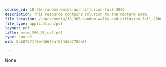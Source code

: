 ```yaml
---
course_id: 18-366-random-walks-and-diffusion-fall-2006
description: This resource contains solution to the midterm exam.
file_location: /coursemedia/18-366-random-walks-and-diffusion-fall-2006/5ab07571f0eedb645af674d3e7786a71_exam_366_06_sol.pdf
file_type: application/pdf
layout: pdf
title: exam_366_06_sol.pdf
type: course
uid: 5ab07571f0eedb645af674d3e7786a71

---
```

None